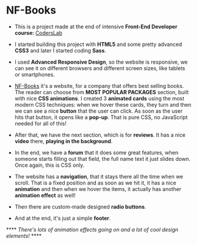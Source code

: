 # NF-Books

* This is a project made at the end of intensive **Front-End Developer course:** [CodersLab](https://www.coderslab.ro/)

* I started building this project with **HTML5** and some pretty advanced **CSS3** and later I started coding **Sass**.

* I used **Advanced Responsive Design**, so the website is responsive, we can see it on different browsers and different screen sizes, like tablets or smartphones.

* [NF-Books](https://sorinscouse.github.io/NF-Books/) it's a website, for a company that offers best selling books. The reader can choose from **MOST POPULAR PACKAGES** section, built with nice **CSS animations**. I created 3 **animated cards** using the most modern CSS techniques: when we hover these cards, they turn and then we can see a nice **button** that the user can click. As soon as the user hits that button, it opens like a **pop-up**. That is pure CSS, no JavaScript needed for all of this! 

* After that, we have the next section, which is for **reviews**. It has a nice **video** there, **playing in the background**.

* In the end, we have a **forum** that it does some great features, when someone starts filling out that field, the full name text it just slides down. Once again, this is CSS only.

* The website has a **navigation**, that it stays there all the time when we scroll. That is a fixed position and as soon as we hit it, it has a nice **animation** and then when we hover the items, it actually has another **animation effect** as well!

* Then there are custom-made designed **radio buttons**.

* And at the end, it's just a simple **footer**.

**** *There's lots of animation effects going on and a lot of cool design elements!* ****










